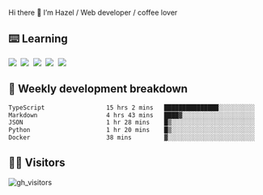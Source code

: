 
Hi there 👋 I’m Hazel / Web developer / coffee lover

## ⌨️ Learning

<samp>
 <a href="https://github.com/vuejs/core"><img src="https://api.iconify.design/logos:vue.svg" /></a>
  <a href="https://github.com/vuejs/core"><img src="https://api.iconify.design/logos:react.svg" /></a>
  <a href="https://github.com/vitejs/vite"><img src="https://api.iconify.design/logos:vitejs.svg" /></a>
  <a href="https://github.com/microsoft/TypeScript"><img src="https://api.iconify.design/logos:typescript-icon.svg" /></a> 
  <a href="https://github.com/unocss/unocss"><img src="https://api.iconify.design/logos:unocss.svg" /></a>
  

</samp>


## 🦀 Weekly development breakdown

<!--START_SECTION:waka-->

```txt
TypeScript                 15 hrs 2 mins   ███████████████░░░░░░░░░░   60.32 %
Markdown                   4 hrs 43 mins   ████▓░░░░░░░░░░░░░░░░░░░░   18.96 %
JSON                       1 hr 28 mins    █▒░░░░░░░░░░░░░░░░░░░░░░░   05.91 %
Python                     1 hr 20 mins    █▒░░░░░░░░░░░░░░░░░░░░░░░   05.40 %
Docker                     38 mins         ▓░░░░░░░░░░░░░░░░░░░░░░░░   02.58 %
```

<!--END_SECTION:waka-->
## 👬🏻 Visitors

![gh_visitors](https://profile-counter.glitch.me/Hazel-Lin/count.svg)


